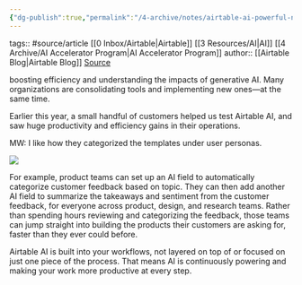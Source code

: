 ```yaml
---
{"dg-publish":true,"permalink":"/4-archive/notes/airtable-ai-powerful-new-features-to-govern-and-scale-with-ease/"}
---
```


tags:: #source/article [[0 Inbox/Airtable\|Airtable]] [[3 Resources/AI\|AI]] [[4 Archive/AI Accelerator Program\|AI Accelerator Program]]
author:: [[Airtable Blog\|Airtable Blog]]
[Source](https://blog.airtable.com/new-enterprise-features-to-govern-and-scale/?utm_ID=recVmRgLtijrlDgrw&utm_source=lifecycle_team&utm_medium=email&utm_campaign=it_ss_ss_newsletter-whats-new&utm_content=email_2309_v1_control&utm_extra2=701PE000001CHkVYAW&utm_extra5=0-90D_active)

boosting efficiency and understanding the impacts of generative AI. Many organizations are consolidating tools and implementing new ones—at the same time.

Earlier this year, a small handful of customers helped us test Airtable AI, and saw huge productivity and efficiency gains in their operations.

MW: I like how they categorized the templates under user personas.

![](https://blog.airtable.com/content/images/size/w1000/2023/08/Final-AI-Onboarding.png)

For example, product teams can set up an AI field to automatically categorize customer feedback based on topic. They can then add another AI field to summarize the takeaways and sentiment from the customer feedback, for everyone across product, design, and research teams. Rather than spending hours reviewing and categorizing the feedback, those teams can jump straight into building the products their customers are asking for, faster than they ever could before.

Airtable AI is built into your workflows, not layered on top of or focused on just one piece of the process. That means AI is continuously powering and making your work more productive at every step.
